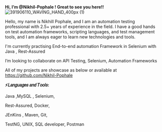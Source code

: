 **Hi, I’m @Nikhil-Pophale ! Great to see you here!!**  ![391906110_WAVING_HAND_400px (1)](https://github.com/Nikhil-Pophale/Nikhil-Pophale/assets/141396302/2b887f37-1f3d-4943-909d-1ce757df285f)



Hello, my name is Nikhill Pophale, and I am an automation testing professional with 2.5+ years of experience in the field. I have a good hands on  test automation frameworks, scripting languages, and test management tools, and I am always eager to learn new technologies and tools.



 I'm currently practising End-to-end automation Framework in Selenium with Java , Rest-Assured
 
 I’m looking to collaborate on API Testing, Selenium, Automation Frameworks
 
 All of my projects are showcase as below or available at https://github.com/Nikhil-Pophale 





**⚡𝐿𝑎𝑛𝑔𝑢𝑎𝑔𝑒𝑠 𝑎𝑛𝑑 𝑇𝑜𝑜𝑙𝑠:**

Java ,MySQL , Selenium, 

Rest-Assured, Docker, 

JEnKins , Maven, Git, 

TestNG, UNIX, SQL developer, Postman



<!---
Nikhil-Pophale/Nikhil-Pophale is a ✨ special ✨ repository because its `README.md` (this file) appears on your GitHub profile.
You can click the Preview link to take a look at your changes.
--->
